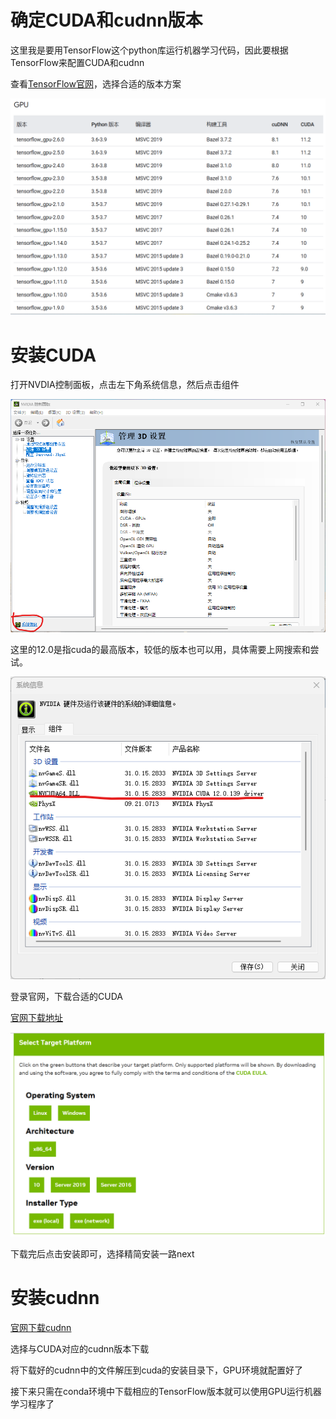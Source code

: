 # 确定CUDA和cudnn版本

这里我是要用TensorFlow这个python库运行机器学习代码，因此要根据TensorFlow来配置CUDA和cudnn

查看[TensorFlow官网](https://tensorflow.google.cn/install/source_windows?hl=zh-cn#gpu)，选择合适的版本方案

![TensorFlow与CUDA版本对应图](4.png)

# 安装CUDA

打开NVDIA控制面板，点击左下角系统信息，然后点击组件

![NVDIA控制面板](1.png)

这里的12.0是指cuda的最高版本，较低的版本也可以用，具体需要上网搜索和尝试。

![NVDIA控制面板 系统信息](2.png)

登录官网，下载合适的CUDA

[官网下载地址](https://developer.nvidia.com/cuda-toolkit-archive)

![CUDA下载](3.png)

下载完后点击安装即可，选择精简安装一路next

# 安装cudnn

[官网下载cudnn](https://developer.nvidia.com/rdp/cudnn-archive)

选择与CUDA对应的cudnn版本下载

将下载好的cudnn中的文件解压到cuda的安装目录下，GPU环境就配置好了

接下来只需在conda环境中下载相应的TensorFlow版本就可以使用GPU运行机器学习程序了